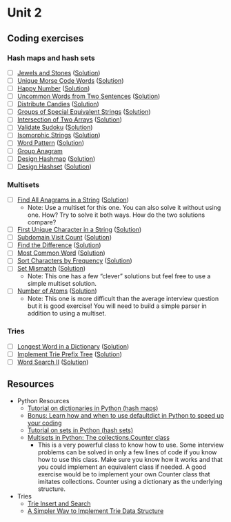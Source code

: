 # Unit 2
## Coding exercises
### Hash maps and hash sets
- [ ] [Jewels and Stones](https://leetcode.com/problems/jewels-and-stones/) ([Solution]())
- [ ] [Unique Morse Code Words](https://leetcode.com/problems/unique-morse-code-words/) ([Solution]())
- [ ] [Happy Number](https://leetcode.com/problems/happy-number/) ([Solution]())
- [ ] [Uncommon Words from Two Sentences](https://leetcode.com/problems/uncommon-words-from-two-sentences/) ([Solution]())
- [ ] [Distribute Candies](https://leetcode.com/problems/distribute-candies/) ([Solution]())
- [ ] [Groups of Special Equivalent Strings](https://leetcode.com/problems/groups-of-special-equivalent-strings/) ([Solution]())
- [ ] [Intersection of Two Arrays](https://leetcode.com/problems/intersection-of-two-arrays/) ([Solution]())
- [ ] [Validate Sudoku](https://leetcode.com/problems/valid-sudoku/) ([Solution]())
- [ ] [Isomorphic Strings](https://leetcode.com/problems/isomorphic-strings/) ([Solution]())
- [ ] [Word Pattern](https://leetcode.com/problems/word-pattern/) ([Solution]())
- [ ] [Group Anagram](https://leetcode.com/problems/group-anagrams/)
- [ ] [Design Hashmap](https://leetcode.com/problems/design-hashmap/) ([Solution]())
- [ ] [Design Hashset](https://leetcode.com/problems/design-hashset/) ([Solution]())

### Multisets
- [ ] [Find All Anagrams in a String](https://leetcode.com/problems/find-all-anagrams-in-a-string/) ([Solution]())
	- Note: Use a multiset for this one. You can also solve it without using one. How? Try to solve it both ways. How do the two solutions compare?
- [ ] [First Unique Character in a String](https://leetcode.com/problems/first-unique-character-in-a-string/) ([Solution]())
- [ ] [Subdomain Visit Count](https://leetcode.com/problems/subdomain-visit-count/) ([Solution]())
- [ ] [Find the Difference](https://leetcode.com/problems/find-the-difference/) ([Solution]())
- [ ] [Most Common Word](https://leetcode.com/problems/most-common-word/) ([Solution]())
- [ ] [Sort Characters by Frequency](https://leetcode.com/problems/sort-characters-by-frequency/) ([Solution]())
- [ ] [Set Mismatch](https://leetcode.com/problems/set-mismatch/) ([Solution]())
	- Note: This one has a few “clever” solutions but feel free to use a simple multiset solution.
- [ ] [Number of Atoms](https://leetcode.com/problems/number-of-atoms/) ([Solution]())
	- Note: This one is more difficult than the average interview question but it is good exercise! You will need to build a simple parser in addition to using a multiset.

### Tries
- [ ] [Longest Word in a Dictionary](https://leetcode.com/problems/longest-word-in-dictionary) ([Solution]())
- [ ] [Implement Trie Prefix Tree](https://leetcode.com/problems/implement-trie-prefix-tree) ([Solution]())
- [ ] [Word Search II](https://leetcode.com/problems/word-search-ii) ([Solution]())

## Resources
- Python Resources
	- [Tutorial on dictionaries in Python (hash maps)](https://www.datacamp.com/community/tutorials/python-dictionary-tutorial)
	- [Bonus: Learn how and when to use defaultdict in Python to speed up your coding](https://www.accelebrate.com/blog/using-defaultdict-python/)
	- [Tutorial on sets in Python (hash sets)](https://www.datacamp.com/community/tutorials/sets-in-python)
	- [Multisets in Python: The collections.Counter class](https://pymotw.com/2/collections/counter.html)
		- This is a very powerful class to know how to use. Some interview problems can be solved in only a few lines of code if you know how to use this class. Make sure you know how it works and that you could implement an equivalent class if needed. A good exercise would be to implement your own Counter class that imitates collections. Counter using a dictionary as the underlying structure.
- Tries
	- [Trie Insert and Search](https://www.geeksforgeeks.org/trie-insert-and-search/)
	- [A Simpler Way to Implement Trie Data Structure](https://medium.com/@info.gildacademy/a-simpler-way-to-implement-trie-data-structure-in-python-efa6a958a4f2)